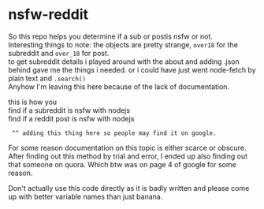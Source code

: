 # nsfw-reddit
So this repo helps you determine if a sub or postis nsfw or not.        
Interesting things to note: the objects are pretty strange, `over18` for the subreddit and `over_18` for post.        
to get subreddit details i played around with the about and adding .json behind gave me the things i needed. or i could have just went node-fetch by plain text and `.search()`     
Anyhow I'm leaving this here because of the lack of documentation.

this is how you               
find if a subreddit is nsfw with nodejs         
find if a reddit post is nsfw with nodejs     

` ^^ adding this thing here so people may find it on google.`      



For some reason documentation on this topic is either scarce or obscure. After finding out this method by trial and error, I ended up also finding out that someone on quora. Which btw was on page 4 of google for some reason.          

Don't actually use this code directly as it is badly written and please come up with better variable names than just banana.
